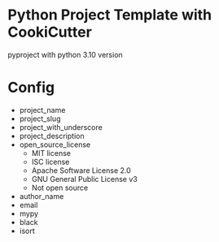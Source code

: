 # Python Project Template with CookiCutter

pyproject with python 3.10 version

# Config
- project_name
- project_slug
- project_with_underscore
- project_description
- open_source_license
    - MIT license
    - ISC license
    - Apache Software License 2.0
    - GNU General Public License v3
    - Not open source
- author_name
- email
- mypy
- black
- isort
